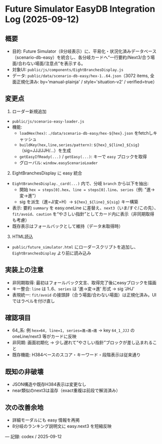 # Future Simulator EasyDB Integration Log (2025-09-12)

## 概要
- 目的: Future Simulator（8分岐表示）に、平易化・状況化済みデータベース（scenario-db-easy）を統合し、各分岐カードへ“一行要約/Next3/合う場面/合わない場面/注意点”を表示する。
- 対象UI: `public/js/components/EightBranchesDisplay.js`
- データ: `public/data/scenario-db-easy/hex-1..64.json`（3072 items, 全面正規化済み: by='manual-plainja' / style='situation-v2' / verified=true）

## 変更点
1) ローダー新規追加
- `public/js/scenario-easy-loader.js`
- 機能:
  - `loadHex(hex)`: `./data/scenario-db-easy/hex-${hex}.json` をfetchしキャッシュ
  - `buildKey(hex,line,series/pattern)`: `${hex}_${line}_${sig}`（sig=JJJ/JJH/...）を生成
  - `getEasyIfReady(...)` / `getEasy(...)`: キーで `easy` ブロックを取得
  - グローバル: `window.easyScenarioLoader`

2) EightBranchesDisplay に easy 統合
- `EightBranchesDisplay._card(...)` 内で、分岐 `branch` から以下を抽出:
  - 開始 `hex = steps[0].hex`、`line = steps[0].line`、`series`（例: "進→変→進"）
  - sig を派生（進=J/変=H）→ `${hex}_${line}_${sig}` キー構築
- 表示: 要約 `summary` を easy.oneLine に差替え、`next3`（いま/すぐ/この先）、`fit/avoid`、`caution` を“やさしい指針”としてカード内に表示（非同期取得も考慮）
- 既存表示はフォールバックとして維持（データ未取得時）

3) HTML読込
- `public/future_simulator.html` にローダースクリプトを追加し、`EightBranchesDisplay` より前に読み込み

## 実装上の注意
- 非同期取得: 最初はフォールバック文言、取得完了後にeasyブロックを描画
- キー整合: `line` は 1..6、`series` は '進→変→進' 形式 → sig 'JHJ'
- 表現統一: `fit/avoid` の接頭辞（合う場面/合わない場面）は正規化済み。UIではラベルを付け直し

## 確認項目
- 64_系: 例 `hex=64, line=1, series=進→進→進` → key `64_1_JJJ` の oneLine/next3 等がカードに反映
- 非同期: 画面初期化 → 少し遅れて“やさしい指針”ブロックが差し込まれること
- 既存機能: H384ベースのスコア・キーワード・段階表示は従来通り

## 既知の非破壊
- JSON構造や既存H384表示は変更なし
- near類似のnext3は温存（exact重複は前段で解消済み）

## 次の改善余地
- 詳細モーダルにも easy 情報を再掲
- 8分岐のランキング説明文に easy.next3 を短縮反映

— 記録: codex / 2025-09-12
